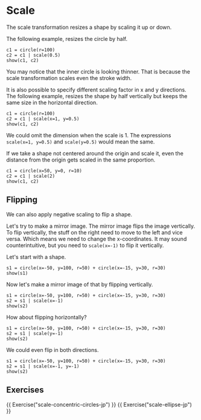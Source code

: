 # Scale

The scale transformation resizes a shape by scaling it up or down.

The following example, resizes the circle by half.

```{.python .joy .example}
c1 = circle(r=100)
c2 = c1 | scale(0.5)
show(c1, c2)
```

You may notice that the inner circle is looking thinner. That is because
the scale transformation scales even the stroke width.

It is also possible to specify different scaling factor in x and y
directions. The following example, resizes the shape by half vertically
but keeps the same size in the horizontal direction.

```{.python .joy .example}
c1 = circle(r=100)
c2 = c1 | scale(x=1, y=0.5)
show(c1, c2)
```

We could omit the dimension when the scale is 1.
The expressions `scale(x=1, y=0.5)` and `scale(y=0.5)` would mean the same.

If we take a shape not centered around the origin and scale it, even
the distance from the origin gets scaled in the same proportion.

```{.python .joy .example}
c1 = circle(x=50, y=0, r=10)
c2 = c1 | scale(2)
show(c1, c2)
```

## Flipping

We can also apply negative scaling to flip a shape.

Let's try to make a mirror image. The mirror image flips the image vertically.
To flip vertically, the stuff on the right need to move to the left and vice versa.
Which means we need to change the x-coordinates. It may sound counterintuitive,
but you need to `scale(x=-1)` to flip it vertically.

Let's start with a shape.

```{.python .joy .example}
s1 = circle(x=-50, y=100, r=50) + circle(x=-15, y=30, r=30)
show(s1)
```

Now let's make a mirror image of that by flipping vertically.

```{.python .joy .example}
s1 = circle(x=-50, y=100, r=50) + circle(x=-15, y=30, r=30)
s2 = s1 | scale(x=-1)
show(s2)
```

How about flipping horizontally?

```{.python .joy .example}
s1 = circle(x=-50, y=100, r=50) + circle(x=-15, y=30, r=30)
s2 = s1 | scale(y=-1)
show(s2)
```

We could even flip in both directions.

```{.python .joy .example}
s1 = circle(x=-50, y=100, r=50) + circle(x=-15, y=30, r=30)
s2 = s1 | scale(x=-1, y=-1)
show(s2)
```

## Exercises

{{ Exercise("scale-concentric-circles-jp") }}
{{ Exercise("scale-ellipse-jp") }}
